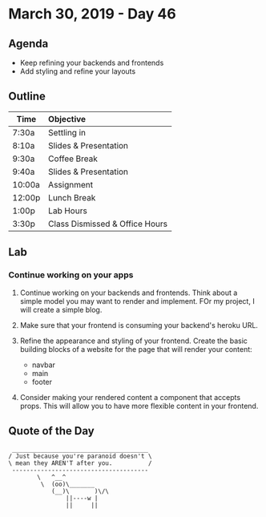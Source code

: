 # March 30, 2019 - Day 46


## Agenda

- Keep refining your backends and frontends
- Add styling and refine your layouts 

## Outline

| Time   | Objective                        |
| -------|:---------------------------------|
| 7:30a  | Settling in                      |
| 8:10a  | Slides & Presentation            |
| 9:30a  | Coffee Break                     |
| 9:40a  | Slides & Presentation            |
| 10:00a | Assignment                       |
| 12:00p | Lunch Break                      |
| 1:00p  | Lab Hours                        |
| 3:30p  | Class Dismissed & Office Hours   |

## Lab

### Continue working on your apps

1. Continue working on your backends and frontends. Think about a simple model you may want to render and implement. FOr my project, I will create a simple blog. 

2. Make sure that your frontend is consuming your backend's heroku URL. 

3. Refine the appearance and styling of your frontend. Create the basic building blocks of a website for the page that will render your content:

    - navbar
    - main 
    - footer 

4. Consider making your rendered content a component that accepts props. This will allow you to have more flexible content in your frontend. 



## Quote of the Day 
```
 ______________________________________
/ Just because you're paranoid doesn't \
\ mean they AREN'T after you.          /
 --------------------------------------
        \   ^__^
         \  (oo)\_______
            (__)\       )\/\
                ||----w |
                ||     ||

```